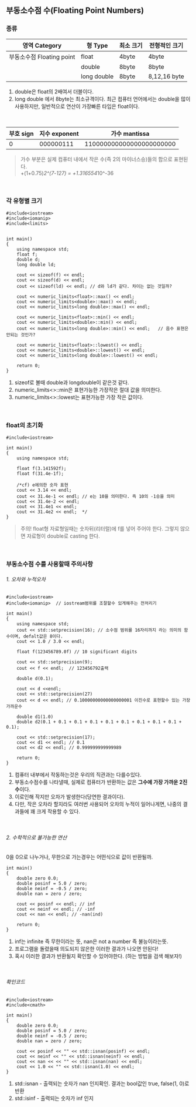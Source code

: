 ## 부동소수점 수(Floating Point Numbers)

### 종류

영역 Category| 형 Type| 최소 크기 | 전형적인 크기
----------- | -------------- | ------------- | ----------
부동소수점 Floating point | float | 4byte | 4byte
<br> | double | 8byte | 8byte
<br> | long double | 8byte | 8,12,16 byte

1. double은 float의 2배여서 더블이다. 
2. long double 에서 8byte는 최소규격이다. 최근 컴퓨터 언어에서는 double을 많이 사용하지만, 일반적으로 연산이 가장빠른 타입은 float이다.

<br>

부호 sign | 지수 exponent | 가수 mantissa
-------------|---------|----------------
0 | 000000111| 110000000000000000000000

>가수 부분은 실제 컴퓨터 내에서 작은 수(즉 2의 마이너스승)들의 합으로 표현된다.<br>
+(1+0.75)*2^(7-127) = +1.316554*10^-36

<br>

### 각 유형별 크기

	#include<iostream>
	#include<iomanip>
	#include<limits>


	int main()
	{
		using namespace std;
		float f;
		double d;
		long double ld;
	
		cout << sizeof(f) << endl;
		cout << sizeof(d) << endl;
		cout << sizeof(ld) << endl;	// d와 ld가 같다. 차이는 없는 것일까?
		
		cout << numeric_limits<float>::max() << endl;
		cout << numeric_limits<double>::max() << endl;
		cout << numeric_limits<long double>::max() << endl;

		cout << numeric_limits<float>::min() << endl;
		cout << numeric_limits<double>::min() << endl;
		cout << numeric_limits<long double>::min() << endl;   // 음수 표현은 안되는 것인가?

		cout << numeric_limits<float>::lowest() << endl;
		cout << numeric_limits<double>::lowest() << endl;
		cout << numeric_limits<long double>::lowest() << endl;
		
		return 0;
	}

1. sizeof로 볼때 double과 longdouble이 같은것 같다.
2. numeric_limits<>::min은 표현가능한 가장작은 절대 값을 의미한다.
3. numeric_limits<>::lowest는 표현가능한 가장 작은 값이다.

<br>

### float의 초기화
	#include<iostream>

	int main()
	{
		using namespace std;

		float f(3.141592f); 
		float f(31.4e-1f);

		/*cf) e에의한 숫자 표현
		cout << 3.14 << endl;
		cout << 31.4e-1 << endl; // e는 10을 의미한다. 즉 10의 -1승을 의미
		cout << 31.4e-2 << endl;
		cout << 31.4e1 << endl;
		cout << 31.4e2 << endl;  */
	}

>주의! float형 자료형일때는 숫자뒤(리터럴)에 f를 넣어 주어야 한다. 그렇지 않으면 자료형이 double로 casting 한다.

<br>

### 부동소수점 수를 사용할때 주의사항

###### 1. 오차와 누적오차

	#include<iostream>
	#include<iomanip>  // iostream범위를 조잘할수 있게해주는 전처리기
	
	int main()
	{
		using namespace std;
		cout << std::setprecision(16); // 소수점 범위를 16자리까지 라는 의미의 함수이며, defalt값은 8이다.
		cout << 1.0 / 3.0 << endl;
		
		float f(123456789.0f) // 10 significant digits

		cout << std::setprecision(9);
		cout << f << endl;  // 123456792출력
		
		double d(0.1);

		cout << d <<endl;
		cout << std::setprecision(27)
		cout << d << endl; // 0.10000000000000000001 이진수로 표현할수 있는 가장 가까운수
		
		double d1(1.0)
		double d2(0.1 + 0.1 + 0.1 + 0.1 + 0.1 + 0.1 + 0.1 + 0.1 + 0.1 + 0.1);

		cout << std::setprecision(17);
		cout << d1 << endl;	// 0.1
		cout << d2 << endl;	// 0.999999999999989

		return 0;
	}
1. 컴퓨터 내부에서 작동하는것은 우리의 직관과는 다를수있다.
2. 부동소수점수를 나타낼때, 실제로 컴퓨터가 반환하는 값은 **그수에 가장 가까운 2진수**이다.
3. 이로인해 작지만 오차가 발생한다(당연한 결과이다).
4. 다만, 작은 오차라 할지라도 여러번 사용되어 오차의 누적이 일어나게면, 나중의 결과들에 꽤 크게 작용할 수 있다.

<br>

###### 2. 수학적으로 불가능한 연산

0을 0으로 나누거나, 무한으로 가는경우는 어떤식으로 값이 반환될까.

	int main()
	{
		double zero 0.0;
		double posinf = 5.0 / zero;
		double neinf = -0.5 / zero;
		double nan = zero / zero;

		cout << posinf << endl; // inf
		cout << neinf << endl; // -inf
		cout << nan << endl; // -nan(ind)
		
		return 0;
	}	
1. inf는 infinite 즉 무한이라는 뜻, nan은 not a number 즉 불능이라는뜻.
2. 프로그램을 돌렸을때 의도되지 않은한 이러한 결과가 나오면 안된다! 
3. 혹시 이러한 결과가 반환될지 확인할 수 있어야한다. (하는 방법을 검색 해보자!)

<br>

###### 확인코드
	#include<iostream>
	#include<cmath>

	int main()
	{
		double zero 0.0;
		double posinf = 5.0 / zero;
		double neinf = -0.5 / zero;
		double nan = zero / zero;

		cout << posinf << "" << std::isnan(posinf) << endl;
		cout << neinf << "" << std::isnan(neinf) << endl;
		cout << nan << << "" << std::isnan(nan) << endl;
		cout << 1.0 << "" << std::isnan(1.0) << endl;
	}
1. std::isnan - 출력되는 숫자가 nan 인지확인. 결과는 bool값인 true, false(1, 0)로 반환
2. std::isinf - 출력되는 숫자가 inf 인지
